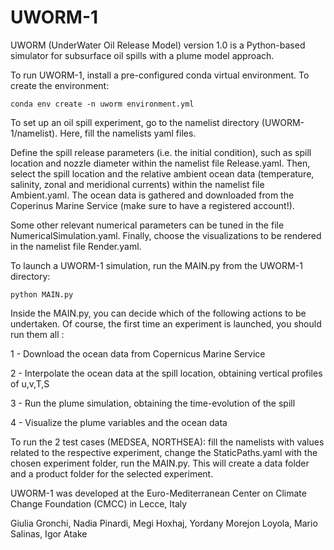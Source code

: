 # UWORM-1

UWORM (UnderWater Oil Release Model) version 1.0 is a Python-based simulator for subsurface oil spills with a plume model approach.

To run UWORM-1, install a pre-configured conda virtual environment. To create the environment:

    conda env create -n uworm environment.yml

To set up an oil spill experiment, go to the namelist directory (UWORM-1/namelist). Here, fill the namelists yaml files. 

Define the spill release parameters (i.e. the initial condition), such as spill location and nozzle diameter within the namelist file Release.yaml. 
Then, select the spill location and the relative ambient ocean data (temperature, salinity, zonal and meridional currents) within the namelist file Ambient.yaml. The ocean data is gathered and downloaded from the Coperinus Marine Service (make sure to have a registered account!). 

Some other relevant numerical parameters can be tuned in the file NumericalSimulation.yaml. 
Finally, choose the visualizations to be rendered in the namelist file Render.yaml.

To launch a UWORM-1 simulation, run the MAIN.py from the UWORM-1 directory:

    python MAIN.py

Inside the MAIN.py, you can decide which of the following actions to be undertaken. Of course, the first time an experiment is launched, you should run them all :

1 - Download the ocean data from Copernicus Marine Service

2 - Interpolate the ocean data at the spill location, obtaining vertical profiles of u,v,T,S

3 - Run the plume simulation, obtaining the time-evolution of the spill

4 - Visualize the plume variables and the ocean data

To run the 2 test cases (MEDSEA, NORTHSEA): fill the namelists with values related to the respective experiment, change the StaticPaths.yaml with the chosen experiment folder, run the MAIN.py. This will create a data folder and a product folder for the selected experiment.




UWORM-1 was developed at the Euro-Mediterranean Center on Climate Change Foundation (CMCC) in Lecce, Italy

Giulia Gronchi, Nadia Pinardi,
Megi Hoxhaj, Yordany Morejon Loyola, Mario Salinas, Igor Atake
